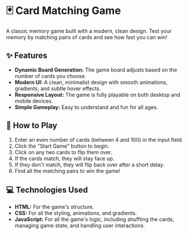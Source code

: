 # 🃏 Card Matching Game

A classic memory game built with a modern, clean design. Test your memory by matching pairs of cards and see how fast you can win!

## ✨ Features

* **Dynamic Board Generation:** The game board adjusts based on the number of cards you choose.
* **Modern UI:** A clean, minimalist design with smooth animations, gradients, and subtle hover effects.
* **Responsive Layout:** The game is fully playable on both desktop and mobile devices.
* **Simple Gameplay:** Easy to understand and fun for all ages.

## 🚀 How to Play

1.  Enter an even number of cards (between 4 and 100) in the input field.
2.  Click the "Start Game" button to begin.
3.  Click on any two cards to flip them over.
4.  If the cards match, they will stay face up.
5.  If they don't match, they will flip back over after a short delay.
6.  Find all the matching pairs to win the game!

## 💻 Technologies Used

* **HTML:** For the game's structure.
* **CSS:** For all the styling, animations, and gradients.
* **JavaScript:** For all the game's logic, including shuffling the cards, managing game state, and handling user interactions.